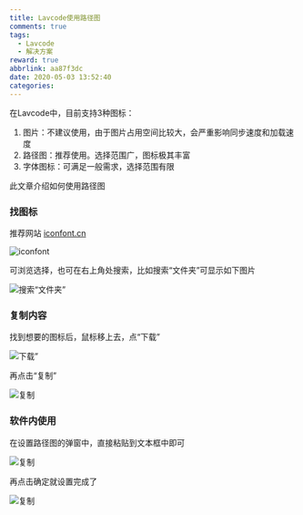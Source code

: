 ```yaml
---
title: Lavcode使用路径图
comments: true
tags:
  - Lavcode
  - 解决方案
reward: true
abbrlink: aa87f3dc
date: 2020-05-03 13:52:40
categories:
---
```


在Lavcode中，目前支持3种图标：
1. 图片：不建议使用，由于图片占用空间比较大，会严重影响同步速度和加载速度
2. 路径图：推荐使用。选择范围广，图标极其丰富<!--more-->
3. 字体图标：可满足一般需求，选择范围有限

此文章介绍如何使用路径图

### 找图标
推荐网站 [iconfont.cn](https://www.iconfont.cn/collections) 

![iconfont](./1.png)

可浏览选择，也可在右上角处搜索，比如搜索“文件夹”可显示如下图片

![搜索“文件夹”](./2.png)

### 复制内容
找到想要的图标后，鼠标移上去，点“下载”

![下载”](./3.png)

再点击“复制”

![复制](./4.png)

### 软件内使用
在设置路径图的弹窗中，直接粘贴到文本框中即可

![复制](./5.png)

再点击确定就设置完成了

![复制](./6.png)
